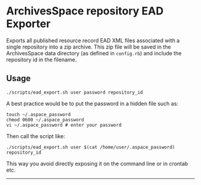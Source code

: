 # ArchivesSpace repository EAD Exporter

Exports all published resource record EAD XML files associated with a single
repository into a zip archive. This zip file will be saved in the ArchivesSpace
data directory (as defined in `config.rb`) and include the repository id in the
filename.

## Usage

```
./scripts/ead_export.sh user password repository_id
```

A best practice would be to put the password in a hidden file such as:

```
touch ~/.aspace_password
chmod 0600 ~/.aspace_password
vi ~/.aspace_password # enter your password
```

Then call the script like:

```
./scripts/ead_export.sh user $(cat /home/user/.aspace_password) repository_id
```

This way you avoid directly exposing it on the command line or in crontab etc.

---
